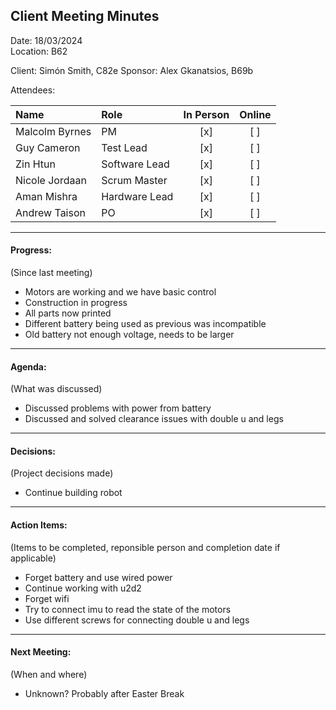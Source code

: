 ## Client Meeting Minutes  

Date: 18/03/2024  
Location: B62

Client: Simón Smith, C82e
Sponsor: Alex Gkanatsios, B69b

Attendees:

|Name|Role| In Person | Online |
|:--|:--|:---------:|:-----:|
|Malcolm Byrnes| PM |    [x]    |  [ ]  |
|Guy Cameron | Test Lead |    [x]    |  [ ]  |
|Zin Htun | Software Lead |    [x]    |  [ ]  |
|Nicole Jordaan | Scrum Master |    [x]    |  [ ]  |
|Aman Mishra | Hardware Lead |    [x]    |  [ ]  |
|Andrew Taison | PO |    [x]    |  [ ]  |

---  

#### Progress:  
(Since last meeting)  

* Motors are working and we have basic control
* Construction in progress
* All parts now printed
* Different battery being used as previous was incompatible
* Old battery not enough voltage, needs to be larger
    

   

---  

#### Agenda:  
(What was discussed)  
* Discussed problems with power from battery
* Discussed and solved clearance issues with double u and legs
---  

#### Decisions:  
(Project decisions made)  

* Continue building robot


---  

#### Action Items:  
(Items to be completed, reponsible person and completion date if applicable)  

* Forget battery and use wired power
* Continue working with u2d2
* Forget wifi
* Try to connect imu to read the state of the motors
* Use different screws for connecting double u and legs


---  

#### Next Meeting:
(When and where)  

* Unknown? Probably after Easter Break